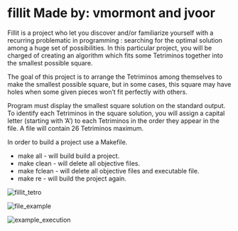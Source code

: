 # fillit Made by: vmormont and jvoor
Fillit is a project who let you discover and/or familiarize yourself with a recurring
problematic in programming : searching for the optimal solution among a huge set of possibilities.
In this particular project, you will be charged of creating an algorithm which
fits some Tetriminos together into the smallest possible square.

The goal of this project is to arrange the Tetriminos among themselves to make the
smallest possible square, but in some cases, this square may have holes when some given
pieces won’t fit perfectly with others.

Program must display the smallest square solution on the standard output. To
identify each Tetriminos in the square solution, you will assign a capital letter (starting
with ’A’) to each Tetriminos in the order they appear in the file. A file will contain 26
Tetriminos maximum.

In order to build a project use a Makefile.
* make all  - will build build a project.
* make clean - will delete all objective files.
* make fclean - will delete all objective files and executable file.
* make re - will build the project again.

![fillit_tetro](https://user-images.githubusercontent.com/28359156/30066395-706ecfd4-9260-11e7-9be9-a1e713fc8b00.PNG)

![file_example](https://user-images.githubusercontent.com/28359156/30066403-7b834ea4-9260-11e7-9eaa-23842e56f5ec.PNG)

![example_execution](https://user-images.githubusercontent.com/28359156/30066408-7e31b94c-9260-11e7-9c55-e56a4b6c1cd3.PNG)
